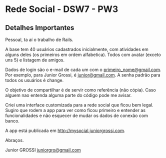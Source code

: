 Rede Social - DSW7 - PW3
========================

Detalhes Importantes
--------------------

Pessoal, ta aí o trabalho de Rails.

A base tem 40 usuários cadastrados inicialmente, com atividades em alguns deles (os primeiros em ordem alfabetica). Todos com avatar (exceto uns 5) e listagem de amigos.

Dados de login são o e-mail de cada um com o primeiro_nome@gmail.com. Por exemplo, para Junior Grossi, é junior@gmail.com. A senha padrão para todos os usuários é change.

O objetivo de compartilhar é de servir como referência (não cópia). Caso alguem nao entenda alguma parte do código pode me avisar. 

Criei uma interface customizada para a rede social que ficou bem legal. Sugiro que rodem a app para ver como ficou primeiro e entender as funcionalidades e não esquecer de mudar os dados de conexão com banco.

A app está publicada em http://mysocial.juniorgrossi.com.

Abraços.

Junior GROSSI
juniorgro@gmail.com